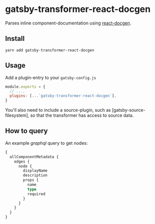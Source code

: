 # gatsby-transformer-react-docgen

Parses inline component-documentation using
[react-docgen](https://github.com/reactjs/react-docgen).

## Install

```
yarn add gatsby-transformer-react-docgen
```

## Usage

Add a plugin-entry to your `gatsby-config.js`

```js
module.exports = {
  // ...,
  plugins: [...`gatsby-transformer-react-docgen`],
}
```

You'll also need to include a source-plugin, such as [gatsby-source-filesystem],
so that the transformer has access to source data.

## How to query

An example _graphql_ query to get nodes:

```graphql
{
  allComponentMetadata {
    edges {
      node {
        displayName
        description
        props {
          name
          type
          required
        }
      }
    }
  }
}
```
